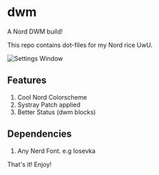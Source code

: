# dwm
A Nord DWM build!

This repo contains dot-files for my Nord rice UwU.

![Settings Window](https://raw.githubusercontent.com/ayush7788/dwm/main/77ec021.png)

## Features
1. Cool Nord Colorscheme
2. Systray Patch applied
3. Better Status (dwm blocks)

## Dependencies
1. Any Nerd Font. e.g Iosevka

That's it! Enjoy!
